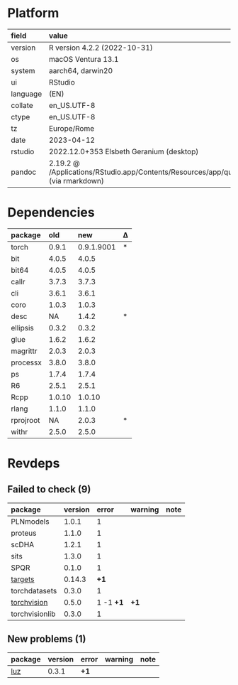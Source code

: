# Platform

|field    |value                                                                                       |
|:--------|:-------------------------------------------------------------------------------------------|
|version  |R version 4.2.2 (2022-10-31)                                                                |
|os       |macOS Ventura 13.1                                                                          |
|system   |aarch64, darwin20                                                                           |
|ui       |RStudio                                                                                     |
|language |(EN)                                                                                        |
|collate  |en_US.UTF-8                                                                                 |
|ctype    |en_US.UTF-8                                                                                 |
|tz       |Europe/Rome                                                                                 |
|date     |2023-04-12                                                                                  |
|rstudio  |2022.12.0+353 Elsbeth Geranium (desktop)                                                    |
|pandoc   |2.19.2 @ /Applications/RStudio.app/Contents/Resources/app/quarto/bin/tools/ (via rmarkdown) |

# Dependencies

|package   |old    |new        |Δ  |
|:---------|:------|:----------|:--|
|torch     |0.9.1  |0.9.1.9001 |*  |
|bit       |4.0.5  |4.0.5      |   |
|bit64     |4.0.5  |4.0.5      |   |
|callr     |3.7.3  |3.7.3      |   |
|cli       |3.6.1  |3.6.1      |   |
|coro      |1.0.3  |1.0.3      |   |
|desc      |NA     |1.4.2      |*  |
|ellipsis  |0.3.2  |0.3.2      |   |
|glue      |1.6.2  |1.6.2      |   |
|magrittr  |2.0.3  |2.0.3      |   |
|processx  |3.8.0  |3.8.0      |   |
|ps        |1.7.4  |1.7.4      |   |
|R6        |2.5.1  |2.5.1      |   |
|Rcpp      |1.0.10 |1.0.10     |   |
|rlang     |1.1.0  |1.1.0      |   |
|rprojroot |NA     |2.0.3      |*  |
|withr     |2.5.0  |2.5.0      |   |

# Revdeps

## Failed to check (9)

|package        |version |error       |warning |note |
|:--------------|:-------|:-----------|:-------|:----|
|PLNmodels      |1.0.1   |1           |        |     |
|proteus        |1.1.0   |1           |        |     |
|scDHA          |1.2.1   |1           |        |     |
|sits           |1.3.0   |1           |        |     |
|SPQR           |0.1.0   |1           |        |     |
|[targets](failures.md#targets)|0.14.3  |__+1__      |        |     |
|torchdatasets  |0.3.0   |1           |        |     |
|[torchvision](failures.md#torchvision)|0.5.0   |1 -1 __+1__ |__+1__  |     |
|torchvisionlib |0.3.0   |1           |        |     |

## New problems (1)

|package |version |error  |warning |note |
|:-------|:-------|:------|:-------|:----|
|[luz](problems.md#luz)|0.3.1   |__+1__ |        |     |

